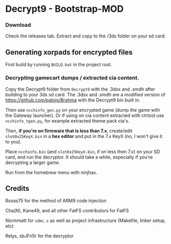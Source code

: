 # Decrypt9 - Bootstrap-MOD

### Download

Check the releases tab. Extract and copy to the /3ds folder on your sd card.

## Generating xorpads for encrypted files

First build by running `BUILD.bat` in the project root.

### Decrypting gamecart dumps / extracted cia content.

Copy the Decrypt9 folder from `Decrypt9` with the .3dsx and .smdh after building to your 3ds sd card. The .3dsx and .smdh are a modified version of https://github.com/patois/Brahma with the Decrypt9 bin built in.

Then use `ncchinfo_gen.py` on your encrypted game (dump the game with the Gateway launcher).
Or if using on cia content extracted with ctrtool use `ncchinfo_tgen.py`, for example extracted theme pack cia's.

Then, **if you're on firmware that is less than 7.x**, create/edit `slot0x25KeyX.bin` in a **hex editor** and put in the 7.x KeyX (no, I won't give it to you).

Place `ncchinfo.bin` (and `slot0x25KeyX.bin`, if on less then 7.x) on your SD card, and run the decryptor. It should take a while, especially if you're decrypting a larger game.

Run from the homebrew menu with ninjhax.

## Credits

Roxas75 for the method of ARM9 code injection

Cha(N), Kane49, and all other FatFS contributors for FatFS

Normmatt for `sdmc.s` as well as project infrastructure (Makefile, linker setup, etc)

Relys, sbJFn5r for the decryptor
